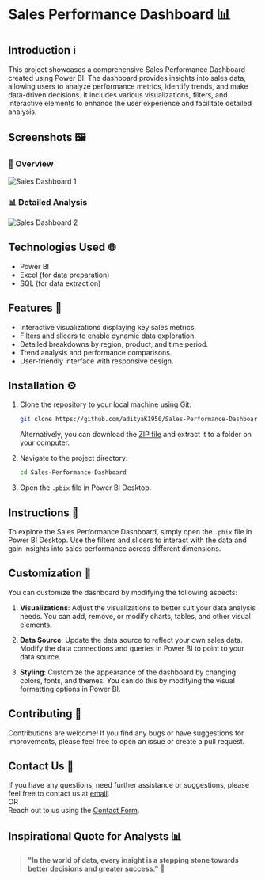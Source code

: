 
# Sales Performance Dashboard 📊

## Introduction ℹ️

This project showcases a comprehensive Sales Performance Dashboard created using Power BI. The dashboard provides insights into sales data, allowing users to analyze performance metrics, identify trends, and make data-driven decisions. It includes various visualizations, filters, and interactive elements to enhance the user experience and facilitate detailed analysis.

## Screenshots 🖼️

### 🏡 Overview
![Sales Dashboard 1](URL_TO_YOUR_IMAGE)

### 📊 Detailed Analysis
![Sales Dashboard 2](URL_TO_YOUR_IMAGE)

## Technologies Used 🌐

- Power BI
- Excel (for data preparation)
- SQL (for data extraction)

## Features 🌟

- Interactive visualizations displaying key sales metrics.
- Filters and slicers to enable dynamic data exploration.
- Detailed breakdowns by region, product, and time period.
- Trend analysis and performance comparisons.
- User-friendly interface with responsive design.

## Installation ⚙️

1. Clone the repository to your local machine using Git:

   ```bash
   git clone https://github.com/adityaK1950/Sales-Performance-Dashboard.git
   ```
   Alternatively, you can download the [ZIP file](https://github.com/adityaK1950/Sales-Performance-Dashboard.git) and extract it to a folder on your computer.

2. Navigate to the project directory:
   ```bash
   cd Sales-Performance-Dashboard
   ```

3. Open the `.pbix` file in Power BI Desktop.

## Instructions 🌟

To explore the Sales Performance Dashboard, simply open the `.pbix` file in Power BI Desktop. Use the filters and slicers to interact with the data and gain insights into sales performance across different dimensions.

## Customization 🔧

You can customize the dashboard by modifying the following aspects:

1. **Visualizations**: Adjust the visualizations to better suit your data analysis needs. You can add, remove, or modify charts, tables, and other visual elements.

2. **Data Source**: Update the data source to reflect your own sales data. Modify the data connections and queries in Power BI to point to your data source.

3. **Styling**: Customize the appearance of the dashboard by changing colors, fonts, and themes. You can do this by modifying the visual formatting options in Power BI.

## Contributing 🤝

Contributions are welcome! If you find any bugs or have suggestions for improvements, please feel free to open an issue or create a pull request.

## Contact Us 📧

If you have any questions, need further assistance or suggestions, please feel free to contact us at [email](mailto:adityakakadeoffice@gmail.com).  
OR  
Reach out to us using the [Contact Form](https://forms.gle/cEcJ9uEiz1XVbsuw8).

## Inspirational Quote for Analysts 📊
> #### "In the world of data, every insight is a stepping stone towards better decisions and greater success." 🌟
